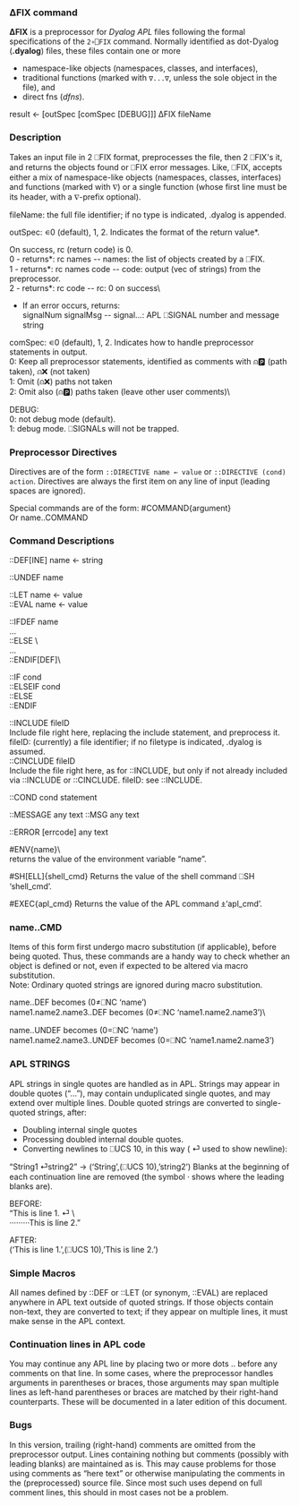 ### ∆FIX command
__∆FIX__ is a preprocessor for _Dyalog APL_ files following the formal specifications of the `2∘⎕FIX` command. Normally identified as dot-Dyalog (__.dyalog__) files, these files contain one or more
* namespace-like objects (namespaces, classes, and interfaces),
* traditional functions (marked with `∇...∇`, unless the sole object in the file), and
* direct fns (_dfns_).


result ←  [outSpec [comSpec [DEBUG]]] ∆FIX fileName

### Description
  Takes an input file <fileName> in 2 ⎕FIX format, preprocesses the file, then 2 ⎕FIX's it, and
  returns the objects found or ⎕FIX error messages.
  Like, ⎕FIX, accepts either a mix of namespace-like objects (namespaces, classes, interfaces)
  and functions (marked with ∇) or a single function (whose first line must be its header,
 with a ∇-prefix optional).

fileName: the full file identifier; if no type is indicated, .dyalog is appended.

outSpec:  ∊0 (default), 1, 2. Indicates the format of the return value*.

   On success, rc (return code) is 0.\
   0 - returns*: rc names             -- names: the list of objects created by a ⎕FIX.\
   1 - returns*: rc names code        -- code:  output (vec of strings) from the preprocessor.\
   2 - returns*: rc code              -- rc:    0 on success\
   * If an error occurs, returns:\
               signalNum signalMsg            -- signal...: APL ⎕SIGNAL number and message string

comSpec:  ∊0 (default), 1, 2. Indicates how to handle preprocessor statements in output.\
   0: Keep all preprocessor statements, identified as comments with ⍝🅿️ (path taken), ⍝❌ (not taken)\
   1: Omit (⍝❌) paths not taken\
   2: Omit also (⍝🅿️) paths taken (leave other user comments)\

DEBUG:\
    0: not debug mode (default).\
    1: debug mode. ⎕SIGNALs will not be trapped.

### __Preprocessor Directives__

Directives are of the form `::DIRECTIVE name ← value` or `::DIRECTIVE (cond) action`.
Directives are always the first item on any line of input (leading spaces are ignored).

Special commands are of the form:
      #COMMAND{argument}\
Or
      name..COMMAND

### __Command Descriptions__

::DEF[INE] name ← string

::UNDEF name

::LET name ← value\
::EVAL name ← value

::IFDEF name\
    …\
::ELSE \   
    …\
::ENDIF[DEF]\

::IF cond\
::ELSEIF cond\
::ELSE\
::ENDIF

::INCLUDE  fileID\
Include file right here, replacing the include statement, and preprocess it. fileID: (currently) a file identifier; if no filetype is indicated, .dyalog is assumed.\
::CINCLUDE fileID\
Include the file right here, as for ::INCLUDE, but only if not already included via ::INCLUDE or ::CINCLUDE. fileID: see ::INCLUDE.

::COND cond statement

::MESSAGE any text
::MSG any text

::ERROR [errcode] any text

\#ENV{name}\		
returns the value of the environment variable “name”.

\#SH[ELL]{shell_cmd}
	Returns the value of the shell command ⎕SH ‘shell_cmd’.

\#EXEC{apl_cmd}
	Returns the value of the APL command ⍎‘apl_cmd’.

### __name..CMD__

Items of this form first undergo macro substitution (if applicable), before being quoted.
Thus, these commands are a handy way to check whether an object is defined or not, even if
expected to be altered via macro substitution.\
       Note: Ordinary quoted strings are ignored during macro substitution.


name..DEF                becomes (0≠⎕NC ‘name’)\
name1.name2.name3..DEF   becomes (0≠⎕NC ‘name1.name2.name3’)\

name..UNDEF              becomes (0=⎕NC ‘name’)\
name1.name2.name3..UNDEF becomes (0=⎕NC ‘name1.name2.name3’)

### APL STRINGS

APL strings in single quotes are handled as in APL. Strings may appear in double quotes (“...”), may contain unduplicated single quotes, and may extend over multiple lines.  Double quoted strings are converted to single-quoted strings, after:
* Doubling internal single quotes
* Processing doubled internal double quotes.
* Converting newlines to ⎕UCS 10, in this way ( ⏎ used to show newline):

“String1 ⏎string2” → (‘String’,(⎕UCS 10),’string2’)
Blanks at the beginning of each continuation line are removed (the symbol · shows where the leading blanks are).

BEFORE:\
	“This is line 1. ⏎    \   
·········This is line 2.”

AFTER:\
         (‘This is line 1.’,(⎕UCS 10),’This is line 2.’)

### Simple Macros
  All names defined by ::DEF or ::LET (or synonym, ::EVAL) are replaced anywhere in APL text outside of quoted strings. If those objects contain non-text, they are converted to text; if they appear on multiple lines, it must make sense in the APL context.

### Continuation lines in APL code

   You may continue any APL line by placing two or more dots .. before any comments on that line.
   In some cases, where the preprocessor handles arguments in parentheses or braces, those arguments may span multiple lines as left-hand parentheses or braces are matched by their right-hand counterparts. These will be documented in a later edition of this document.

### Bugs
   In this version, trailing (right-hand) comments are omitted from the preprocessor output. Lines containing nothing but comments (possibly with leading blanks) are maintained as is. This may cause problems for those using comments as “here text” or otherwise manipulating the comments in the (preprocessed) source file. Since most such uses depend on full comment lines, this should in most cases not be a problem.
